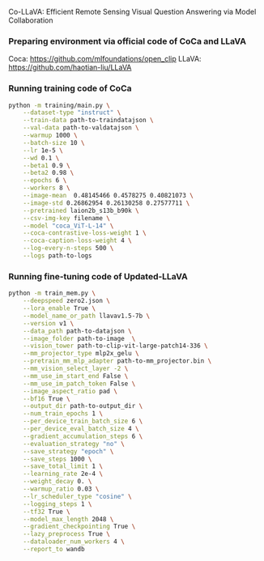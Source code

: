 Co-LLaVA: Efficient Remote Sensing Visual Question Answering via Model Collaboration

### Preparing environment via official code of CoCa and LLaVA
Coca: https://github.com/mlfoundations/open_clip
LLaVA: https://github.com/haotian-liu/LLaVA

###  Running training code of CoCa
```bash
python -m training/main.py \
    --dataset-type "instruct" \
    --train-data path-to-traindatajson \
    --val-data path-to-valdatajson \
    --warmup 1000 \
    --batch-size 10 \
    --lr 1e-5 \
    --wd 0.1 \
    --beta1 0.9 \
    --beta2 0.98 \
    --epochs 6 \
    --workers 8 \
    --image-mean  0.48145466 0.4578275 0.40821073 \
    --image-std 0.26862954 0.26130258 0.27577711 \
    --pretrained laion2b_s13b_b90k \
    --csv-img-key filename \
    --model "coca_ViT-L-14" \
    --coca-contrastive-loss-weight 1 \
    --coca-caption-loss-weight 4 \
    --log-every-n-steps 500 \
    --logs path-to-logs
```

### Running fine-tuning code of Updated-LLaVA
```bash
python -m train_mem.py \
    --deepspeed zero2.json \
    --lora_enable True \
    --model_name_or_path llavav1.5-7b \
    --version v1 \
    --data_path path-to-datajson \
    --image_folder path-to-image  \
    --vision_tower path-to-clip-vit-large-patch14-336 \
    --mm_projector_type mlp2x_gelu \
    --pretrain_mm_mlp_adapter path-to-mm_projector.bin \
    --mm_vision_select_layer -2 \
    --mm_use_im_start_end False \
    --mm_use_im_patch_token False \
    --image_aspect_ratio pad \
    --bf16 True \
    --output_dir path-to-output_dir \
    --num_train_epochs 1 \
    --per_device_train_batch_size 6 \
    --per_device_eval_batch_size 4 \
    --gradient_accumulation_steps 6 \
    --evaluation_strategy "no" \
    --save_strategy "epoch" \
    --save_steps 1000 \
    --save_total_limit 1 \
    --learning_rate 2e-4 \
    --weight_decay 0. \
    --warmup_ratio 0.03 \
    --lr_scheduler_type "cosine" \
    --logging_steps 1 \
    --tf32 True \
    --model_max_length 2048 \
    --gradient_checkpointing True \
    --lazy_preprocess True \
    --dataloader_num_workers 4 \
    --report_to wandb
```

